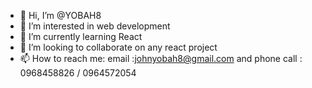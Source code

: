 - 👋 Hi, I’m @YOBAH8
- 👀 I’m interested in web development
- 🌱 I’m currently learning React
- 💞️ I’m looking to collaborate on any react project
- 📫 How to reach me: email :johnyobah8@gmail.com and phone call : 0968458826 / 0964572054

<!---
YOBAH8/YOBAH8 is a ✨ special ✨ repository because its `README.md` (this file) appears on your GitHub profile.
You can click the Preview link to take a look at your changes.
--->
